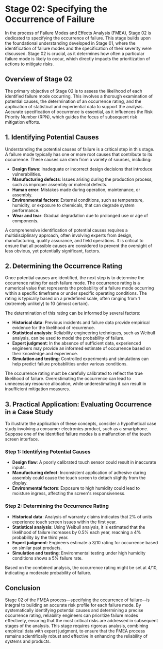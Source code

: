 # Stage 02: Specifying the Occurrence of Failure

In the process of Failure Modes and Effects Analysis (FMEA), Stage 02 is dedicated to specifying the occurrence of failure. This stage builds upon the foundational understanding developed in Stage 01, where the identification of failure modes and the specification of their severity were discussed. Stage 02 is crucial, as it determines how often a particular failure mode is likely to occur, which directly impacts the prioritization of actions to mitigate risks.

## Overview of Stage 02

The primary objective of Stage 02 is to assess the likelihood of each identified failure mode occurring. This involves a thorough examination of potential causes, the determination of an occurrence rating, and the application of statistical and experiential data to support the analysis. Accurate specification of occurrence is essential, as it influences the Risk Priority Number (RPN), which guides the focus of subsequent risk mitigation efforts.

## 1. Identifying Potential Causes

Understanding the potential causes of failure is a critical step in this stage. A failure mode typically has one or more root causes that contribute to its occurrence. These causes can stem from a variety of sources, including:

- **Design flaws**: Inadequate or incorrect design decisions that introduce vulnerabilities.
- **Manufacturing defects**: Issues arising during the production process, such as improper assembly or material defects.
- **Human error**: Mistakes made during operation, maintenance, or assembly.
- **Environmental factors**: External conditions, such as temperature, humidity, or exposure to chemicals, that can degrade system performance.
- **Wear and tear**: Gradual degradation due to prolonged use or age of components.

A comprehensive identification of potential causes requires a multidisciplinary approach, often involving experts from design, manufacturing, quality assurance, and field operations. It is critical to ensure that all possible causes are considered to prevent the oversight of less obvious, yet potentially significant, factors.

## 2. Determining the Occurrence Rating

Once potential causes are identified, the next step is to determine the occurrence rating for each failure mode. The occurrence rating is a numerical value that represents the probability of a failure mode occurring within a specific timeframe or under specific operating conditions. The rating is typically based on a predefined scale, often ranging from 1 (extremely unlikely) to 10 (almost certain).

The determination of this rating can be informed by several factors:

- **Historical data**: Previous incidents and failure data provide empirical evidence for the likelihood of recurrence.
- **Statistical analysis**: Reliability engineering techniques, such as Weibull analysis, can be used to model the probability of failure.
- **Expert judgment**: In the absence of sufficient data, experienced engineers may provide an informed estimate of occurrence based on their knowledge and experience.
- **Simulation and testing**: Controlled experiments and simulations can help predict failure probabilities under various conditions.

The occurrence rating must be carefully calibrated to reflect the true likelihood of failure. Overestimating the occurrence can lead to unnecessary resource allocation, while underestimating it can result in insufficient mitigation measures.

## 3. Practical Application: Evaluating Occurrence in a Case Study

To illustrate the application of these concepts, consider a hypothetical case study involving a consumer electronics product, such as a smartphone. Suppose one of the identified failure modes is a malfunction of the touch screen interface.

### Step 1: Identifying Potential Causes

- **Design flaw**: A poorly calibrated touch sensor could result in inaccurate inputs.
- **Manufacturing defect**: Inconsistent application of adhesive during assembly could cause the touch screen to detach slightly from the display.
- **Environmental factors**: Exposure to high humidity could lead to moisture ingress, affecting the screen's responsiveness.

### Step 2: Determining the Occurrence Rating

- **Historical data**: Analysis of warranty claims indicates that 2% of units experience touch screen issues within the first year.
- **Statistical analysis**: Using Weibull analysis, it is estimated that the likelihood of failure increases by 0.5% each year, reaching a 4% probability by the third year.
- **Expert judgment**: Engineers estimate a 3/10 rating for occurrence based on similar past products.
- **Simulation and testing**: Environmental testing under high humidity conditions shows a 5% failure rate.

Based on the combined analysis, the occurrence rating might be set at 4/10, indicating a moderate probability of failure.

## Conclusion

Stage 02 of the FMEA process—specifying the occurrence of failure—is integral to building an accurate risk profile for each failure mode. By systematically identifying potential causes and determining a precise occurrence rating, reliability engineers can prioritize failure modes effectively, ensuring that the most critical risks are addressed in subsequent stages of the analysis. This stage requires rigorous analysis, combining empirical data with expert judgment, to ensure that the FMEA process remains scientifically robust and effective in enhancing the reliability of systems and products.